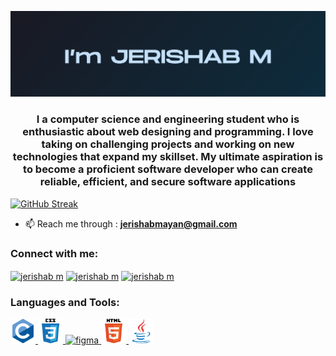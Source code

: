 <p align="center">
<img alt="banner" src="banner.png"></p>


<h3 align="center">I  a computer science and engineering student who is enthusiastic about web designing and programming. I love taking on challenging projects and working on new technologies that expand my skillset. My ultimate aspiration is to become a proficient software developer who can create reliable, efficient, and secure software applications</h3>

[![GitHub Streak](https://streak-stats.demolab.com?user=JERISHAB&theme=dark)](https://git.io/streak-stats)

- 📫 Reach me through : **jerishabmayan@gmail.com**

<h3 align="left">Connect with me:</h3>
<p align="left">
<a href="https://twitter.com/jerishab_m" target="blank"><img align="center" src="https://raw.githubusercontent.com/rahuldkjain/github-profile-readme-generator/master/src/images/icons/Social/twitter.svg" alt="jerishab m" height="30" width="40" /></a>
<a href="https://www.linkedin.com/in/jerishab-m-199079238/" target="blank"><img align="center" src="https://raw.githubusercontent.com/rahuldkjain/github-profile-readme-generator/master/src/images/icons/Social/linked-in-alt.svg" alt="jerishab m" height="30" width="40" /></a>
<a href="https://www.instagram.com/_jeri_shab_/" target="blank"><img align="center" src="https://raw.githubusercontent.com/rahuldkjain/github-profile-readme-generator/master/src/images/icons/Social/instagram.svg" alt="jerishab m" height="30" width="40" /></a>
</p>

<h3 align="left">Languages and Tools:</h3>
<p align="left"> <a href="https://www.cprogramming.com/" target="_blank" rel="noreferrer"> <img src="https://raw.githubusercontent.com/devicons/devicon/master/icons/c/c-original.svg" alt="c" width="40" height="40"/> </a> <a href="https://www.w3schools.com/css/" target="_blank" rel="noreferrer"> <img src="https://raw.githubusercontent.com/devicons/devicon/master/icons/css3/css3-original-wordmark.svg" alt="css3" width="40" height="40"/> </a> <a href="https://www.figma.com/" target="_blank" rel="noreferrer"> <img src="https://www.vectorlogo.zone/logos/figma/figma-icon.svg" alt="figma" width="40" height="40"/> </a> <a href="https://www.w3.org/html/" target="_blank" rel="noreferrer"> <img src="https://raw.githubusercontent.com/devicons/devicon/master/icons/html5/html5-original-wordmark.svg" alt="html5" width="40" height="40"/> </a> <a href="https://www.java.com" target="_blank" rel="noreferrer"> <img src="https://raw.githubusercontent.com/devicons/devicon/master/icons/java/java-original.svg" alt="java" width="40" height="40"/> </a> </p>


